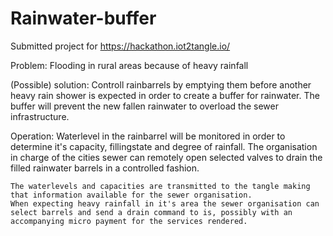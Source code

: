 # Rainwater-buffer

Submitted project for https://hackathon.iot2tangle.io/

Problem:
    Flooding in rural areas because of heavy rainfall

(Possible) solution:
    Controll rainbarrels by emptying them before another heavy rain shower is expected in order to create a buffer for rainwater. The buffer will prevent the new fallen rainwater to overload the sewer infrastructure.

Operation:
    Waterlevel in the rainbarrel will be monitored in order to determine it's capacity, fillingstate and degree of rainfall.
    The organisation in charge of the cities sewer can remotely open selected valves to drain the filled rainwater barrels in a controlled fashion.
    
    The waterlevels and capacities are transmitted to the tangle making that information available for the sewer organisation.
    When expecting heavy rainfall in it's area the sewer organisation can select barrels and send a drain command to is, possibly with an accompanying micro payment for the services rendered.
    